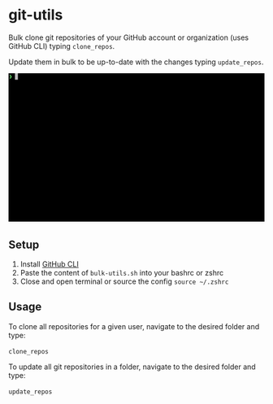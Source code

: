 # git-utils

Bulk clone git repositories of your GitHub account or organization (uses GitHub CLI) typing `clone_repos`.

Update them in bulk to be up-to-date with the changes typing `update_repos`.

![Header](example.gif)

## Setup

1. Install [GitHub CLI](https://cli.github.com)
2. Paste the content of `bulk-utils.sh` into your bashrc or zshrc
3. Close and open terminal or source the config `source ~/.zshrc`

## Usage

To clone all repositories for a given user, navigate to the desired folder and type:

`clone_repos`

To update all git repositories in a folder, navigate to the desired folder and type:

`update_repos`

